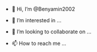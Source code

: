 - 👋 Hi, I’m @Benyamin2002
- 👀 I’m interested in ...

- 💞️ I’m looking to collaborate on ...
- 📫 How to reach me ...

<!---
Benyamin2002/Benyamin2002 is a ✨ special ✨ repository because its `README.md` (this file) appears on your GitHub profile.
You can click the Preview link to take a look at your changes.
--->
